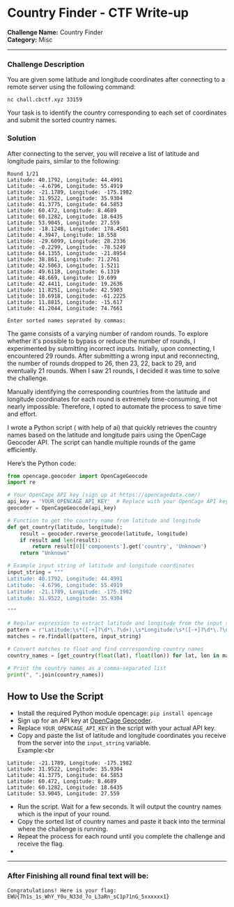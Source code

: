 # Country Finder - CTF Write-up

**Challenge Name:** Country Finder <br>
**Category:** Misc  

---

### Challenge Description

You are given some latitude and longitude coordinates after connecting to a remote server using the following command:

`nc chall.cbctf.xyz 33159`

Your task is to identify the country corresponding to each set of coordinates and submit the sorted country names. 

### Solution

After connecting to the server, you will receive a list of latitude and longitude pairs, similar to the following:
```
Round 1/21
Latitude: 40.1792, Longitude: 44.4991
Latitude: -4.6796, Longitude: 55.4919
Latitude: -21.1789, Longitude: -175.1982
Latitude: 31.9522, Longitude: 35.9304
Latitude: 41.3775, Longitude: 64.5853
Latitude: 60.472, Longitude: 8.4689
Latitude: 60.1282, Longitude: 18.6435
Latitude: 53.9045, Longitude: 27.559
Latitude: -18.1248, Longitude: 178.4501
Latitude: 4.3947, Longitude: 18.558
Latitude: -29.6099, Longitude: 28.2336
Latitude: -0.2299, Longitude: -78.5249
Latitude: 64.1355, Longitude: -21.8954
Latitude: 38.861, Longitude: 71.2761
Latitude: 42.5063, Longitude: 1.5211
Latitude: 49.6118, Longitude: 6.1319
Latitude: 48.669, Longitude: 19.699
Latitude: 42.4411, Longitude: 19.2636
Latitude: 11.8251, Longitude: 42.5903
Latitude: 10.6918, Longitude: -61.2225
Latitude: 11.8815, Longitude: -15.617
Latitude: 41.2044, Longitude: 74.7661

Enter sorted names seprated by commas: 
```

The game consists of a varying number of random rounds. To explore whether it's possible to bypass or reduce the number of rounds, I experimented by submitting incorrect inputs. Initially, upon connecting, I encountered 29 rounds. After submitting a wrong input and reconnecting, the number of rounds dropped to 26, then 23, 22, back to 29, and eventually 21 rounds. When I saw 21 rounds, I decided it was time to solve the challenge.

Manually identifying the corresponding countries from the latitude and longitude coordinates for each round is extremely time-consuming, if not nearly impossible. Therefore, I opted to automate the process to save time and effort.

I wrote a Python script ( with help of ai) that quickly retrieves the country names based on the latitude and longitude pairs using the OpenCage Geocoder API. The script can handle multiple rounds of the game efficiently.

Here’s the Python code:

```python
from opencage.geocoder import OpenCageGeocode
import re

# Your OpenCage API key (sign up at https://opencagedata.com/)
api_key = 'YOUR_OPENCAGE_API_KEY'  # Replace with your OpenCage API key
geocoder = OpenCageGeocode(api_key)

# Function to get the country name from latitude and longitude
def get_country(latitude, longitude):
    result = geocoder.reverse_geocode(latitude, longitude)
    if result and len(result):
        return result[0]['components'].get('country', 'Unknown')
    return "Unknown"

# Example input string of latitude and longitude coordinates
input_string = """
Latitude: 40.1792, Longitude: 44.4991
Latitude: -4.6796, Longitude: 55.4919
Latitude: -21.1789, Longitude: -175.1982
Latitude: 31.9522, Longitude: 35.9304

"""

# Regular expression to extract latitude and longitude from the input string
pattern = r"Latitude:\s*([-+]?\d*\.?\d+),\s*Longitude:\s*([-+]?\d*\.?\d+)"
matches = re.findall(pattern, input_string)

# Convert matches to float and find corresponding country names
country_names = [get_country(float(lat), float(lon)) for lat, lon in matches]

# Print the country names as a comma-separated list
print(", ".join(country_names))
```
## How to Use the Script
- Install the required Python module opencage:
`pip install opencage`
- Sign up for an API key at <a href="https://opencagedata.com/">OpenCage Geocoder</a>.
- Replace `YOUR_OPENCAGE_API_KEY` in the script with your actual API key.
- Copy and paste the list of latitude and longitude coordinates you receive from the server into the `input_string` variable. <br> Example:<br
```
Latitude: -21.1789, Longitude: -175.1982
Latitude: 31.9522, Longitude: 35.9304
Latitude: 41.3775, Longitude: 64.5853
Latitude: 60.472, Longitude: 8.4689
Latitude: 60.1282, Longitude: 18.6435
Latitude: 53.9045, Longitude: 27.559
```
- Run the script. Wait for a few seconds. It will output the country names which is the input of your round.
- Copy the sorted list of country names and paste it back into the terminal where the challenge is running.
- Repeat the process for each round until you complete the challenge and receive the flag.
- 
---

### After Finishing all round final text will be:
`Congratulations! Here is your flag: EWU{7h1s_1s_WhY_Y0u_N33d_7o_L3aRn_sC1p71nG_5xxxxxx1}`
